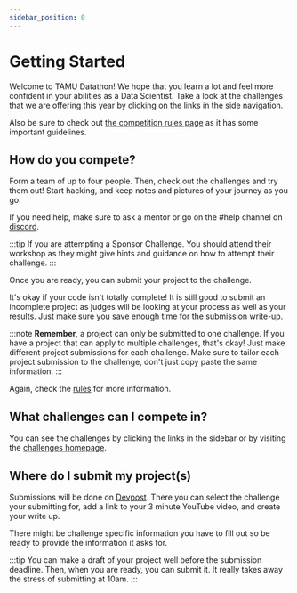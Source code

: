 ```yaml
---
sidebar_position: 0
---
```

# Getting Started

Welcome to TAMU Datathon! We hope that you learn a lot and feel more confident in your abilities as a Data Scientist. Take a look at the challenges that we are offering this year by clicking on the links in the side navigation. 

Also be sure to check out [the competition rules page](rules) as it has some important guidelines.


## How do you compete?
Form a team of up to four people. Then, check out the challenges and try them out! Start hacking, and keep notes and pictures of your journey as you go.

If you need help, make sure to ask a mentor or go on the #help channel on [discord](https://tamudatathon.com/guild).

:::tip
If you are attempting a Sponsor Challenge. You should attend their workshop as they might give hints and guidance on how to attempt their challenge.
:::

Once you are ready, you can submit your project to the challenge.

It's okay if your code isn't totally complete! It is still good to submit an incomplete project as judges will be looking at your process as well as your results. Just make sure you save enough time for the submission write-up.

:::note
**Remember**, a project can only be submitted to one challenge. If you have a project that can apply to multiple challenges, that's okay! Just make different project submissions for each challenge. Make sure to tailor each project submission to the challenge, don't just copy paste the same information. 
:::

Again, check the [rules](rules) for more information.


## What challenges can I compete in?

You can see the challenges by clicking the links in the sidebar or by visiting the [challenges homepage](/).

## Where do I submit my project(s)
Submissions will be done on [Devpost](https://tamudatathon2022.devpost.com/). There you can select the challenge your submitting for, add a link to your 3 minute YouTube video, and create your write up.

There might be challenge specific information you have to fill out so be ready to provide the information it asks for.

:::tip
You can make a draft of your project well before the submission deadline. Then, when you are ready, you can submit it. It really takes away the stress of submitting at 10am.
:::
